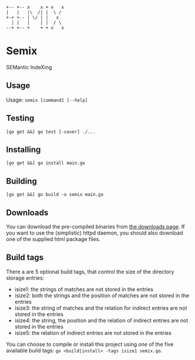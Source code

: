 ```
+-- +-- x    x + x   x
|   |   |\  /| |  \ /
+-+ +-- | \/ | |   x
  | |   |    | |  / \
--+ +-- +    + + x   x
```

# Semix
SEMantic IndeXing

## Usage
Usage: `semix [command] [--help]`

## Testing
`[go get &&] go test [-cover] ./...`

## Installing
`[go get &&] go install main.go`

## Building
`[go get &&] go build -o semix main.go`

## Downloads
You can download the pre-compiled binaries from
[the downloads page](https://github.com/finkf/semix/downloads/).
If you want to use the (simplistic) httpd daemon,
you should also download one of the supplied html package files.

## Build tags
There a are 5 optional build tags, that control the size of the
directory storage entries:

 * isize1: the strings of matches are not stored in the entries
 * isize2: both the strings and the position of matches are not stored in the entries
 * isize3: the string of matches and the relation for indirect entries
   are not stored in the entries
 * isize4: the string, the position and the relation of indirect entries
   are not stored in the entries
 * isize5: the relation of indirect entries are not stored in the entries

You can choose to compile or install this project using *one* of
the five available build tags: `go <build|install> -tags isize1 semix.go`.
